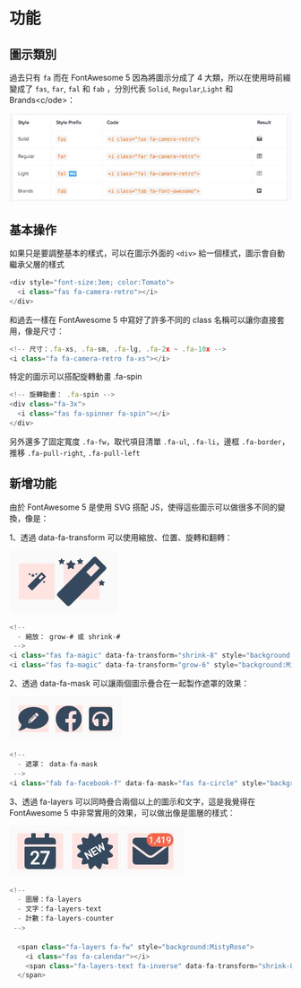 # 功能

## 圖示類別

過去只有 `fa` 而在 FontAwesome 5 因為將圖示分成了 4 大類，所以在使用時前綴變成了 `fas`, `far`, `fal` 和 `fab` ，分別代表 `Solid`, `Regular`,`Light` 和 Brands&lt;c/ode&gt;：

![](../../.gitbook/assets/tu-shi-lei-bie.JPG)

## 基本操作

如果只是要調整基本的樣式，可以在圖示外面的 `<div>` 給一個樣式，圖示會自動繼承父層的樣式

```javascript
<div style="font-size:3em; color:Tomato">
  <i class="fas fa-camera-retro"></i>
</div>
```

和過去一樣在 FontAwesome 5 中寫好了許多不同的 class 名稱可以讓你直接套用，像是尺寸：

```javascript
<!-- 尺寸：.fa-xs, .fa-sm, .fa-lg, .fa-2x ~ .fa-10x -->
<i class="fa fa-camera-retro fa-xs"></i>
```

特定的圖示可以搭配旋轉動畫 .fa-spin

```javascript
<!-- 旋轉動畫： .fa-spin -->
<div class="fa-3x">
  <i class="fas fa-spinner fa-spin"></i>
</div>
```

另外還多了固定寬度 `.fa-fw`，取代項目清單 `.fa-ul`, `.fa-li`，邊框 `.fa-border`，推移 `.fa-pull-right`, `.fa-pull-left`

## 新增功能

由於 FontAwesome 5 是使用 SVG 搭配 JS，使得這些圖示可以做很多不同的變換，像是：

1、透過 data-fa-transform 可以使用縮放、位置、旋轉和翻轉：

![](../../.gitbook/assets/transform.JPG)

```javascript
<!--
  - 縮放： grow-# 或 shrink-#
 -->
<i class="fas fa-magic" data-fa-transform="shrink-8" style="background:MistyRose"></i>
<i class="fas fa-magic" data-fa-transform="grow-6" style="background:MistyRose"></i>
```

2、透過 data-fa-mask 可以讓兩個圖示疊合在一起製作遮罩的效果：

![](../../.gitbook/assets/mask.JPG)

```javascript
<!--
  - 遮罩： data-fa-mask
 -->
<i class="fab fa-facebook-f" data-fa-mask="fas fa-circle" style="background:MistyRose"></i>
```

3、透過 fa-layers 可以同時疊合兩個以上的圖示和文字，這是我覺得在 FontAwesome 5 中非常實用的效果，可以做出像是圖層的樣式：

![](../../.gitbook/assets/layers.JPG)

```javascript
<!--
  - 圖層：fa-layers
  - 文字：fa-layers-text
  - 計數：fa-layers-counter
 -->

  <span class="fa-layers fa-fw" style="background:MistyRose">
    <i class="fas fa-calendar"></i>
    <span class="fa-layers-text fa-inverse" data-fa-transform="shrink-8 down-3" style="font-weight:900">27</span>
  </span>
```

